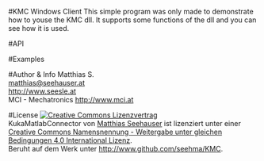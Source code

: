 #KMC Windows Client
This simple program was only made to demonstrate how to youse the KMC dll. It supports some functions of the dll and you can see how it is used.

#API

#Examples

#Author & Info
Matthias S.<br/>
matthias@seehauser.at<br/>
http://www.seesle.at<br/>
MCI - Mechatronics
http://www.mci.at

#License
<a rel="license" href="http://creativecommons.org/licenses/by-sa/4.0/"><img alt="Creative Commons Lizenzvertrag" style="border-width:0" src="http://i.creativecommons.org/l/by-sa/4.0/88x31.png" /></a><br /><span xmlns:dct="http://purl.org/dc/terms/" href="http://purl.org/dc/dcmitype/Text" property="dct:title" rel="dct:type">KukaMatlabConnector</span> von <a xmlns:cc="http://creativecommons.org/ns#" href="http://www.github.com/seehma/KMC" property="cc:attributionName" rel="cc:attributionURL">Matthias Seehauser</a> ist lizenziert unter einer <a rel="license" href="http://creativecommons.org/licenses/by-sa/4.0/">Creative Commons Namensnennung - Weitergabe unter gleichen Bedingungen 4.0 International Lizenz</a>.<br />Beruht auf dem Werk unter <a xmlns:dct="http://purl.org/dc/terms/" href="http://www.github.com/seehma/KMC" rel="dct:source">http://www.github.com/seehma/KMC</a>.